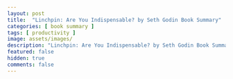 ```yaml
---
layout: post
title:  "Linchpin: Are You Indispensable? by Seth Godin Book Summary"
categories: [ book summary ]
tags: [ productivity ]
image: assets/images/
description: "Linchpin: Are You Indispensable? by Seth Godin Book Summary"
featured: false
hidden: true
comments: false
---
```

